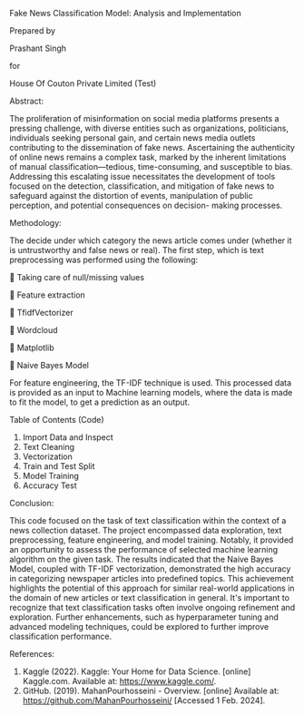 Fake News Classification Model: Analysis and Implementation

Prepared by

Prashant Singh

for

House Of Couton Private Limited (Test)

Abstract:

The proliferation of misinformation on social media platforms presents a pressing
challenge, with diverse entities such as organizations, politicians, individuals seeking
personal gain, and certain news media outlets contributing to the dissemination of fake
news. Ascertaining the authenticity of online news remains a complex task, marked by the
inherent limitations of manual classification—tedious, time-consuming, and susceptible to
bias. Addressing this escalating issue necessitates the development of tools focused on
the detection, classification, and mitigation of fake news to safeguard against the distortion
of events, manipulation of public perception, and potential consequences on decision-
making processes.

Methodology:

The decide under which category the news article comes under (whether it is
untrustworthy and false news or real).
The first step, which is text preprocessing was performed using the following:

 Taking care of null/missing values

 Feature extraction

 TfidfVectorizer

 Wordcloud

 Matplotlib

 Naive Bayes Model

For feature engineering, the TF-IDF technique is used. This processed data is provided as
an input to Machine learning models, where the data is made to fit the model, to get a
prediction as an output.

Table of Contents (Code)

1. Import Data and Inspect
2. Text Cleaning
3. Vectorization
4. Train and Test Split
5. Model Training
6. Accuracy Test

Conclusion:

This code focused on the task of text classification within the context of a news collection
dataset. The project encompassed data exploration, text preprocessing, feature
engineering, and model training. Notably, it provided an opportunity to assess the
performance of selected machine learning algorithm on the given task.
The results indicated that the Naive Bayes Model, coupled with TF-IDF vectorization,
demonstrated the high accuracy in categorizing newspaper articles into predefined topics.
This achievement highlights the potential of this approach for similar real-world
applications in the domain of new articles or text classification in general.
It&#39;s important to recognize that text classification tasks often involve ongoing refinement
and exploration. Further enhancements, such as hyperparameter tuning and advanced
modeling techniques, could be explored to further improve classification performance.

References:

1. Kaggle (2022). Kaggle: Your Home for Data Science. [online] Kaggle.com. Available at:
https://www.kaggle.com/.
2. GitHub. (2019). MahanPourhosseini - Overview. [online] Available at:
https://github.com/MahanPourhosseini/ [Accessed 1 Feb. 2024].
